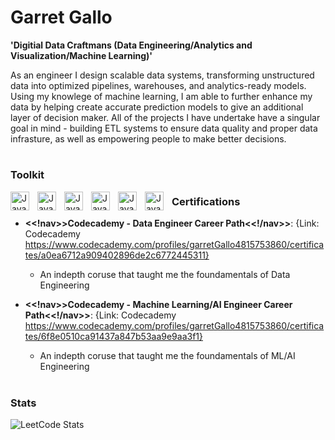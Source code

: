 # Garret Gallo

**'Digitial Data Craftmans (Data Engineering/Analytics and Visualization/Machine Learning)'**

As an engineer I design scalable data systems, transforming unstructured data 
into optimized pipelines, warehouses, and analytics-ready models. Using my knowlege
of machine learning, I am able to further enhance my data by helping create accurate
prediction models to give an additional layer of decision maker. All of the projects I
have undertake have a singular goal in mind - building ETL systems to ensure data quality
and proper data infrasture, as well as empowering people to make better decisions.

#

### Toolkit

<img align='left' alt='Java' width='30px' style='padding-right:10px;' src="https://cdn.jsdelivr.net/gh/devicons/devicon@latest/icons/python/python-original-wordmark.svg" />
<img align='left' alt='Java' width='30px' style='padding-right:10px;' src="https://cdn.jsdelivr.net/gh/devicons/devicon@latest/icons/mysql/mysql-original-wordmark.svg" />
<img align='left' alt='Java' width='30px' style='padding-right:10px;' src="https://cdn.jsdelivr.net/gh/devicons/devicon@latest/icons/git/git-original.svg" />
<img align='left' alt='Java' width='30px' style='padding-right:10px;' src="https://cdn.jsdelivr.net/gh/devicons/devicon@latest/icons/github/github-original.svg" />
<img align='left' alt='Java' width='30px' style='padding-right:10px;' src="https://cdn.jsdelivr.net/gh/devicons/devicon@latest/icons/pandas/pandas-original-wordmark.svg" />
<img align='left' alt='Java' width='30px' style='padding-right:10px;' src="https://cdn.jsdelivr.net/gh/devicons/devicon@latest/icons/vscode/vscode-original.svg" />





### Certifications
*   **<<!nav>>Codecademy - Data Engineer Career Path<<!/nav>>**: {Link: Codecademy https://www.codecademy.com/profiles/garretGallo4815753860/certificates/a0ea6712a909402896de2c6772445311}
    *   An indepth coruse that taught me the foundamentals of Data Engineering

*   **<<!nav>>Codecademy - Machine Learning/AI Engineer Career Path<<!/nav>>**: {Link: Codecademy https://www.codecademy.com/profiles/garretGallo4815753860/certificates/6f8e0510ca91437a847b53aa9e9aa3f1}
    *   An indepth coruse that taught me the foundamentals of ML/AI Engineering

#

### Stats
![LeetCode Stats](https://leetcard.jacoblin.cool/GGcode9?theme=light&font=Bungee%20Inline)
